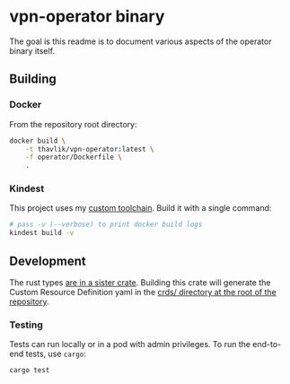 # vpn-operator binary
The goal is this readme is to document various aspects of the operator binary itself.

## Building
### Docker
From the repository root directory:
```bash
docker build \
    -t thavlik/vpn-operator:latest \
    -f operator/Dockerfile \
    .
```

### Kindest
This project uses my [custom toolchain](https://github.com/midcontinentcontrols/kindest). Build it with a single command:
```bash
# pass -v (--verbose) to print docker build logs
kindest build -v
```

## Development
The rust types [are in a sister crate](../types). Building this crate will generate the Custom Resource Definition yaml in the [crds/ directory at the root of the repository](../crds).

### Testing
Tests can run locally or in a pod with admin privileges. To run the end-to-end tests, use `cargo`:
```bash
cargo test
```